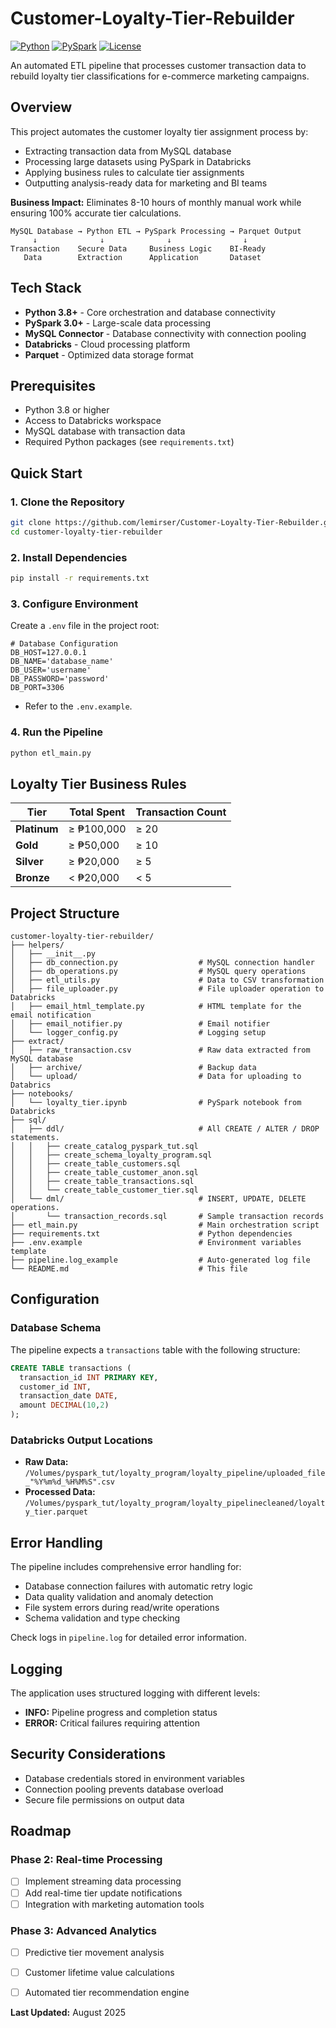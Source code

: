 # Customer-Loyalty-Tier-Rebuilder
[![Python](https://img.shields.io/badge/python-v3.13+-blue.svg)](https://www.python.org/downloads/)
[![PySpark](https://img.shields.io/badge/PySpark-v4.0+-orange.svg)](https://spark.apache.org/)
[![License](https://img.shields.io/badge/license-MIT-green.svg)](LICENSE)

An automated ETL pipeline that processes customer transaction data to rebuild loyalty tier classifications for e-commerce marketing campaigns.

## Overview
This project automates the customer loyalty tier assignment process by:

- Extracting transaction data from MySQL database
- Processing large datasets using PySpark in Databricks
- Applying business rules to calculate tier assignments
- Outputting analysis-ready data for marketing and BI teams

**Business Impact:** Eliminates 8-10 hours of monthly manual work while ensuring 100% accurate tier calculations.

```
MySQL Database → Python ETL → PySpark Processing → Parquet Output
     ↓              ↓              ↓                ↓
Transaction    Secure Data     Business Logic    BI-Ready
   Data        Extraction      Application       Dataset
```


## Tech Stack
 - **Python 3.8+** - Core orchestration and database connectivity
 - **PySpark 3.0+** - Large-scale data processing
 - **MySQL Connector** - Database connectivity with connection pooling
 - **Databricks** - Cloud processing platform
 - **Parquet** - Optimized data storage format

## Prerequisites
- Python 3.8 or higher
- Access to Databricks workspace
- MySQL database with transaction data
- Required Python packages (see `requirements.txt`)

## Quick Start
### 1. Clone the Repository
```bash
git clone https://github.com/lemirser/Customer-Loyalty-Tier-Rebuilder.git
cd customer-loyalty-tier-rebuilder
```

### 2. Install Dependencies
```bash
pip install -r requirements.txt
```

### 3. Configure Environment
Create a `.env` file in the project root:
```env
# Database Configuration
DB_HOST=127.0.0.1
DB_NAME='database_name'
DB_USER='username'
DB_PASSWORD='password'
DB_PORT=3306
```
- Refer to the `.env.example`.

### 4. Run the Pipeline
```bash
python etl_main.py
```

## Loyalty Tier Business Rules

| Tier | Total Spent | Transaction Count |
|------|-------------|-------------------|
| **Platinum** | ≥ ₱100,000 | ≥ 20 |
| **Gold** | ≥ ₱50,000 | ≥ 10 |
| **Silver** | ≥ ₱20,000 | ≥ 5 |
| **Bronze** | < ₱20,000 | < 5 |

## Project Structure

```
customer-loyalty-tier-rebuilder/
├── helpers/
│   ├── __init__.py
│   ├── db_connection.py                  # MySQL connection handler
│   ├── db_operations.py                  # MySQL query operations
│   ├── etl_utils.py                      # Data to CSV transformation
│   ├── file_uploader.py                  # File uploader operation to Databricks
│   ├── email_html_template.py            # HTML template for the email notification
│   ├── email_notifier.py                 # Email notifier
│   └── logger_config.py                  # Logging setup
├── extract/
│   ├── raw_transaction.csv               # Raw data extracted from MySQL database
│   ├── archive/                          # Backup data
│   └── upload/                           # Data for uploading to Databrics
├── notebooks/
│   └── loyalty_tier.ipynb                # PySpark notebook from Databricks
├── sql/
│   ├── ddl/                              # All CREATE / ALTER / DROP statements.
│   │   ├── create_catalog_pyspark_tut.sql
│   │   ├── create_schema_loyalty_program.sql
│   │   ├── create_table_customers.sql
│   │   ├── create_table_customer_anon.sql
│   │   ├── create_table_transactions.sql
│   │   └── create_table_customer_tier.sql
│   └── dml/                              # INSERT, UPDATE, DELETE operations.
│       └── transaction_records.sql       # Sample transaction records
├── etl_main.py                           # Main orchestration script
├── requirements.txt                      # Python dependencies
├── .env.example                          # Environment variables template
├── pipeline.log_example                  # Auto-generated log file
└── README.md                             # This file
```

## Configuration
### Database Schema
The pipeline expects a `transactions` table with the following structure:
```sql
CREATE TABLE transactions (
  transaction_id INT PRIMARY KEY,
  customer_id INT,
  transaction_date DATE,
  amount DECIMAL(10,2)
);
```

### Databricks Output Locations
- **Raw Data:** `/Volumes/pyspark_tut/loyalty_program/loyalty_pipeline/uploaded_file_"%Y%m%d_%H%M%S".csv`
- **Processed Data:** `/Volumes/pyspark_tut/loyalty_program/loyalty_pipelinecleaned/loyalty_tier.parquet`

## Error Handling

The pipeline includes comprehensive error handling for:
- Database connection failures with automatic retry logic
- Data quality validation and anomaly detection
- File system errors during read/write operations
- Schema validation and type checking

Check logs in `pipeline.log` for detailed error information.

## Logging

The application uses structured logging with different levels:
- **INFO:** Pipeline progress and completion status
- **ERROR:** Critical failures requiring attention

## Security Considerations

- Database credentials stored in environment variables
- Connection pooling prevents database overload
- Secure file permissions on output data

## Roadmap

### Phase 2: Real-time Processing
- [ ] Implement streaming data processing
- [ ] Add real-time tier update notifications
- [ ] Integration with marketing automation tools

### Phase 3: Advanced Analytics
- [ ] Predictive tier movement analysis
- [ ] Customer lifetime value calculations
- [ ] Automated tier recommendation engine


**Last Updated:** August 2025